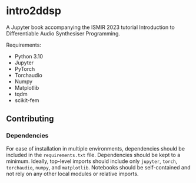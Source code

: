 # intro2ddsp
A Jupyter book accompanying the ISMIR 2023 tutorial Introduction to Differentiable Audio Synthesiser Programming.

Requirements:
- Python 3.10
- Jupyter
- PyTorch
- Torchaudio
- Numpy
- Matplotlib
- tqdm
- scikit-fem


## Contributing

### Dependencies

For ease of installation in multiple environments, dependencies should be included in the `requirements.txt` file. Dependencies should be kept to a minimum. Ideally, top-level imports should include only `jupyter`, `torch`, `torchaudio`, `numpy`, and `matplotlib`. Notebooks should be self-contained and not rely on any other local modules or relative imports.
